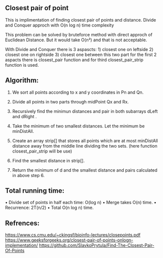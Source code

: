 Closest pair of point
----------------------

This is implimentation of finding closest pair of points and distance.
Divide and Conquer approch with O(n log n) time complexity

This problem can be solved by bruteforce method with direct approch of Euclidean Distance.
But it would take O(n²) and that is not acceptable.
   
With Divide and Conquer there is 3 aspascts:
    1) closest one on leftside
    2) closest one on rightside
    3) closest one between this two part
for the first 2 aspacts there is closest_pair function and for third closest_pair_strip function is used.

Algorithm:
----------
1) We sort all points according to x and y coordinates in Pn and Qn.

2) Divide all points in two parts through midPoint Qx and Rx.

3) Recursively find the minimun distances and pair in both subarrays dLeft and dRight .

4) Take the minimum of two smallest distances. Let the minimum be minDistAll.

5) Create an array strip[] that stores all points which are at most minDistAll distance away from the middle line dividing the two sets.
(here function closest_pair_strip will be use)

6) Find the smallest distance in strip[].

7) Return the minimum of d and the smallest distance and pairs calculated in above step 6.



Total running time:
-------------------
• Divide set of points in half each time: O(log n)
• Merge takes O(n) time.
• Recurrence: 2T(n/2) 
• Total O(n log n) time.
 
Refrences:
-----------
https://www.cs.cmu.edu/~ckingsf/bioinfo-lectures/closepoints.pdf
https://www.geeksforgeeks.org/closest-pair-of-points-onlogn-implementation/
https://github.com/SlavkoPrytula/Find-The-Closest-Pair-Of-Points
